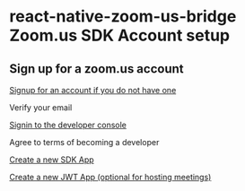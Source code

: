 # react-native-zoom-us-bridge Zoom.us SDK Account setup

## Sign up for a zoom.us account
[Signup for an account if you do not have one](https://zoom.us//signup)

Verify your email

[Signin to the developer console](https://marketplace.zoom.us)

Agree to terms of becoming a developer

[Create a new SDK App](https://marketplace.zoom.us/docs/sdk/native-sdks/preface/sdk-app)

[Create a new JWT App (optional for hosting meetings)](https://marketplace.zoom.us/docs/guides/authorization/jwt-app)
